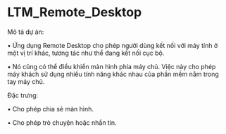 # LTM_Remote_Desktop

Mô tả dự án:

•	Ứng dụng Remote Desktop cho phép người dùng kết nối với máy tính ở một vị trí khác, tương tác như thể đang kết nối cục bộ.

•	Nó cũng có thể điều khiển màn hình phía máy chủ. Việc này cho phép máy khách sử dụng nhiều tính năng khác nhau của phần mềm nằm trong tay máy chủ.

Đặc trưng:

•	Cho phép chia sẻ màn hình.

•	Cho phép trò chuyện hoặc nhắn tin.

